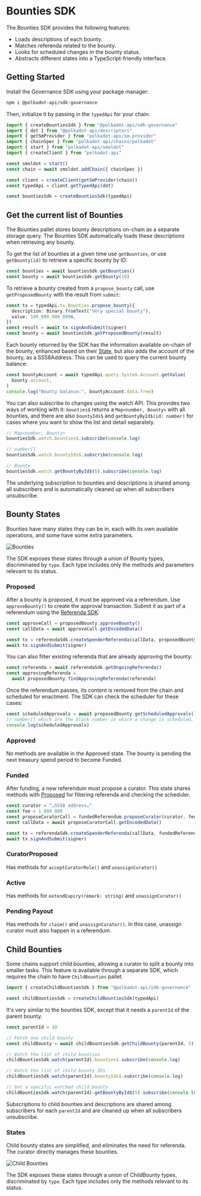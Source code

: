 # Bounties SDK

The Bounties SDK provides the following features:

- Loads descriptions of each bounty.
- Matches referenda related to the bounty.
- Looks for scheduled changes in the bounty status.
- Abstracts different states into a TypeScript-friendly interface.

## Getting Started

Install the Governance SDK using your package manager:

```sh
npm i @polkadot-api/sdk-governance
```

Then, initialize it by passing in the `typedApi` for your chain:

```ts
import { createBountiesSdk } from "@polkadot-api/sdk-governance"
import { dot } from "@polkadot-api/descriptors"
import { getSmProvider } from "polkadot-api/sm-provider"
import { chainSpec } from "polkadot-api/chains/polkadot"
import { start } from "polkadot-api/smoldot"
import { createClient } from "polkadot-api"

const smoldot = start()
const chain = await smoldot.addChain({ chainSpec })

const client = createClient(getSmProvider(chain))
const typedApi = client.getTypedApi(dot)

const bountiesSdk = createBountiesSdk(typedApi)
```

## Get the current list of Bounties

The Bounties pallet stores bounty descriptions on-chain as a separate storage query. The Bounties SDK automatically loads these descriptions when retrieving any bounty.

To get the list of bounties at a given time use `getBounties`, or use `getBounty(id)` to retrieve a specific bounty by ID:

```ts
const bounties = await bountiesSdk.getBounties()
const bounty = await bountiesSdk.getBounty(10)
```

To retrieve a bounty created from a `propose_bounty` call, use `getProposedBounty` with the result from `submit`:

```ts
const tx = typedApi.tx.Bounties.propose_bounty({
  description: Binary.fromText("Very special bounty"),
  value: 100_000_000_000n,
})
const result = await tx.signAndSubmit(signer)
const bounty = await bountiesSdk.getProposedBounty(result)
```

Each bounty returned by the SDK has the information available on-chain of the bounty, enhanced based on their [State](#bounty-states), but also adds the account of the bounty, as a SS58Address. This can be used to query the current bounty balance:

```ts
const bountyAccount = await typedApi.query.System.Account.getValue(
  bounty.account,
)
console.log("Bounty balance:", bountyAccount.data.free)
```

You can also subscribe to changes using the watch API. This provides two ways of working with it: `bounties$` returns a `Map<number, Bounty>` with all bounties, and there are also `bountyIds$` and `getBountyById$(id: number)` for cases where you want to show the list and detail separately.

```ts
// Map<number, Bounty>
bountiesSdk.watch.bounties$.subscribe(console.log)

// number[]
bountiesSdk.watch.bountyIds$.subscribe(console.log)

// Bounty
bountiesSdk.watch.getBountyById$(5).subscribe(console.log)
```

The underlying subscription to bounties and descriptions is shared among all subscribers and is automatically cleaned up when all subscribers unsubscribe.

## Bounty States

Bounties have many states they can be in, each with its own available operations, and some have some extra parameters.

![Bounties](/bounties.png)

The SDK exposes these states through a union of Bounty types, discriminated by `type`. Each type includes only the methods and parameters relevant to its status.

### Proposed

After a bounty is proposed, it must be approved via a referendum. Use `approveBounty()` to create the approval transaction. Submit it as part of a referendum using the [Referenda SDK](/sdks/governance/referenda):

```ts
const approveCall = proposedBounty.approveBounty()
const callData = await approveCall.getEncodedData()

const tx = referendaSdk.createSpenderReferenda(callData, proposedBounty.value)
await tx.signAndSubmit(signer)
```

You can also filter existing referenda that are already approving the bounty:

```ts
const referenda = await referendaSdk.getOngoingReferenda()
const approvingReferenda =
  await proposedBounty.findApprovingReferenda(referenda)
```

Once the referendum passes, its content is removed from the chain and scheduled for enactment. The SDK can check the scheduler for these cases:

```ts
const scheduledApprovals = await proposedBounty.getScheduledApprovals()
// number[] which are the block number in which a change is scheduled.
console.log(scheduledApprovals)
```

### Approved

No methods are available in the Approved state. The bounty is pending the next treasury spend period to become Funded.

### Funded

After funding, a new referendum must propose a curator. This state shares methods with [Proposed](#proposed) for filtering referenda and checking the scheduler.

```ts
const curator = "…SS58 address…"
const fee = 1_000_000
const proposeCuratorCall = fundedReferendum.proposeCurator(curator, fee)
const callData = await proposeCuratorCall.getEncodedData()

const tx = referendaSdk.createSpenderReferenda(callData, fundedReferendum.value)
await tx.signAndSubmit(signer)
```

### CuratorProposed

Has methods for `acceptCuratorRole()` and `unassignCurator()`

### Active

Has methods for `extendExpiry(remark: string)` and `unassignCurator()`

### Pending Payout

Has methods for `claim()` and `unassignCurator()`. In this case, unassign curator must also happen in a referendum.

## Child Bounties

Some chains support child bounties, allowing a curator to split a bounty into smaller tasks. This feature is available through a separate SDK, which requires the chain to have `ChildBounties` pallet.

```ts
import { createChildBountiesSdk } from "@polkadot-api/sdk-governance"

const childBountiesSdk = createChildBountiesSdk(typedApi)
```

It's very similar to the bounties SDK, except that it needs a `parentId` of the parent bounty.

```ts
const parentId = 10

// Fetch one child bounty
const childBounty = await childBountiesSdk.getChildBounty(parentId, 5)

// Watch the list of child bounties
childBountiesSdk.watch(parentId).bounties$.subscribe(console.log)

// Watch the list of child bounty IDs
childBountiesSdk.watch(parentId).bountyIds$.subscribe(console.log)

// Get a specific watched child bounty
childBountiesSdk.watch(parentId).getBountyById$(5).subscribe(console.log)
```

Subscriptions to child bounties and descriptions are shared among subscribers for each `parentId` and are cleaned up when all subscribers unsubscribe.

### States

Child bounty states are simplified, and eliminates the need for referenda. The curator directly manages these bounties.

![Child Bounties](/childBounties.png)

The SDK exposes these states through a union of ChildBounty types, discriminated by `type`. Each type includes only the methods relevant to its status.
